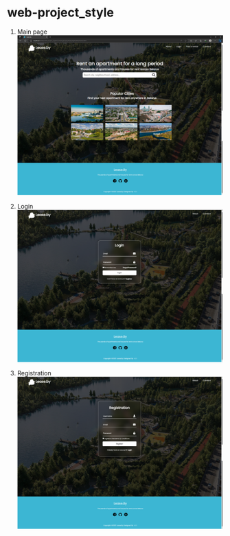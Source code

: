 # web-project_style
1. Main page
![main_page.png](src/main/resources/main_page.png)

2. Login 
![login.png](src/main/resources/login.png)

3. Registration
![registration.png](src/main/resources/registration.png)